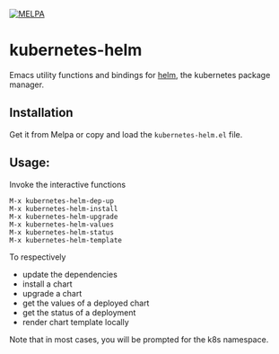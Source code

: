 [![MELPA](https://melpa.org/packages/kubernetes-helm-badge.svg)](https://melpa.org/#/kubernetes-helm)

# kubernetes-helm
Emacs utility functions and bindings for [helm](https://helm.sh/), the kubernetes package manager.

## Installation

Get it from Melpa or copy and load the `kubernetes-helm.el` file.

## Usage:

Invoke the interactive functions

```
M-x kubernetes-helm-dep-up
M-x kubernetes-helm-install
M-x kubernetes-helm-upgrade
M-x kubernetes-helm-values
M-x kubernetes-helm-status
M-x kubernetes-helm-template
```

To respectively
- update the dependencies
- install a chart
- upgrade a chart
- get the values of a deployed chart
- get the status of a deployment
- render chart template locally

Note that in most cases, you will be prompted for the k8s namespace.
